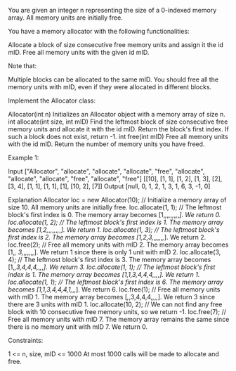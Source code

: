 
You are given an integer n representing the size of a 0-indexed memory array.
All memory units are initially free.

You have a memory allocator with the following functionalities:


Allocate a block of size consecutive free memory units and assign it the id
mID.
Free all memory units with the given id mID.


Note that:


Multiple blocks can be allocated to the same mID.
You should free all the memory units with mID, even if they were allocated in
different blocks.


Implement the Allocator class:


Allocator(int n) Initializes an Allocator object with a memory array of size
n.
int allocate(int size, int mID) Find the leftmost block of size consecutive
free memory units and allocate it with the id mID. Return the block's first
index. If such a block does not exist, return -1.
int free(int mID) Free all memory units with the id mID. Return the number of
memory units you have freed.



Example 1:


Input
["Allocator", "allocate", "allocate", "allocate", "free", "allocate",
"allocate", "allocate", "free", "allocate", "free"]
[[10], [1, 1], [1, 2], [1, 3], [2], [3, 4], [1, 1], [1, 1], [1], [10, 2],
[7]]
Output
[null, 0, 1, 2, 1, 3, 1, 6, 3, -1, 0]

Explanation
Allocator loc = new Allocator(10); // Initialize a memory array of size 10.
All memory units are initially free.
loc.allocate(1, 1); // The leftmost block's first index is 0. The memory
array becomes [1,_,_,_,_,_,_,_,_,_]. We return 0.
loc.allocate(1, 2); // The leftmost block's first index is 1. The memory
array becomes [1,2,_,_,_,_,_,_,_,_]. We return 1.
loc.allocate(1, 3); // The leftmost block's first index is 2. The memory
array becomes [1,2,3,_,_,_,_,_,_,_]. We return 2.
loc.free(2); // Free all memory units with mID 2. The memory array becomes
[1,_, 3,_,_,_,_,_,_,_]. We return 1 since there is only 1 unit with mID 2.
loc.allocate(3, 4); // The leftmost block's first index is 3. The memory
array becomes [1,_,3,4,4,4,_,_,_,_]. We return 3.
loc.allocate(1, 1); // The leftmost block's first index is 1. The memory
array becomes [1,1,3,4,4,4,_,_,_,_]. We return 1.
loc.allocate(1, 1); // The leftmost block's first index is 6. The memory
array becomes [1,1,3,4,4,4,1,_,_,_]. We return 6.
loc.free(1); // Free all memory units with mID 1. The memory array becomes
[_,_,3,4,4,4,_,_,_,_]. We return 3 since there are 3 units with mID 1.
loc.allocate(10, 2); // We can not find any free block with 10 consecutive
free memory units, so we return -1.
loc.free(7); // Free all memory units with mID 7. The memory array remains
the same since there is no memory unit with mID 7. We return 0.



Constraints:


1 <= n, size, mID <= 1000
At most 1000 calls will be made to allocate and free.




